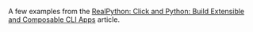 A few examples from the [RealPython: Click and Python: Build Extensible and Composable CLI Apps](https://realpython.com/python-click/#specifying-an-option-multiple-times) article.
